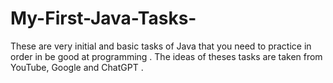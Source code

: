 # My-First-Java-Tasks-
These are very initial and basic tasks of Java that you need to practice in order in be good at programming . The ideas of theses tasks are taken from YouTube, Google and ChatGPT . 
